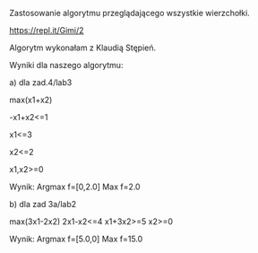 Zastosowanie algorytmu przeglądającego wszystkie wierzchołki.

https://repl.it/Gimi/2

Algorytm wykonałam z Klaudią Stępień.

Wyniki dla naszego algorytmu: 

a) dla zad.4/lab3

max(x1+x2)

-x1+x2<=1

x1<=3

x2<=2

x1,x2>=0

Wynik:
Argmax f=[0,2.0]
Max f=2.0

b) dla zad 3a/lab2

max(3x1-2x2)
2x1-x2<=4
x1+3x2>=5
x2>=0

Wynik:
Argmax f=[5.0,0]
Max f=15.0
